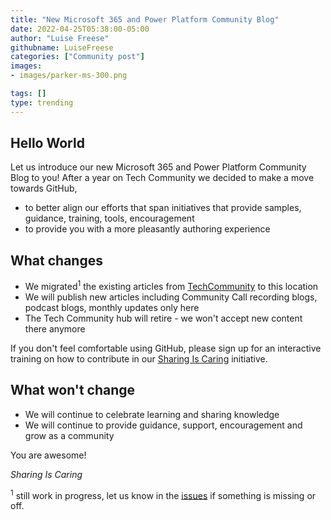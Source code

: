 ```yaml
---
title: "New Microsoft 365 and Power Platform Community Blog"
date: 2022-04-25T05:38:00-05:00
author: "Luise Freese"
githubname: LuiseFreese
categories: ["Community post"]
images:
- images/parker-ms-300.png

tags: []
type: trending
---
```




## Hello World

Let us introduce our new Microsoft 365 and Power Platform Community Blog to you! After a year on Tech Community we decided to make a move towards GitHub,  

* to better align our efforts that span initiatives that provide samples, guidance, training, tools, encouragement
* to provide you with a more pleasantly authoring experience


## What changes
 
* We migrated<sup>1</sup> the existing articles from [TechCommunity](https://techcommunity.microsoft.com/t5/microsoft-365-pnp-blog/bg-p/Microsoft365PnPBlog) to this location
* We will publish new articles including Community Call recording blogs, podcast blogs, monthly updates only here
* The Tech Community hub will retire - we won't accept new content there anymore

If you don't feel comfortable using GitHub, please sign up for an interactive training on how to contribute in our [Sharing Is Caring](https://aka.ms/sharing-is-caring) initiative.


## What won't change
 
* We will continue to celebrate learning and sharing knowledge
* We will continue to provide guidance, support, encouragement and grow as a community

You are awesome!

*Sharing Is Caring*

<sup>1</sup> still work in progress, let us know in the [issues](https://github.com/pnp/blog/issues) if something is missing or off.
